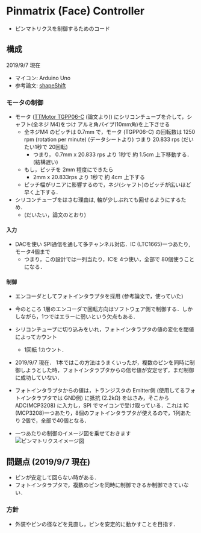 # Pinmatrix (Face) Controller

- ピンマトリクスを制御するためのコード

## 構成

2019/9/7 現在

- マイコン: Arduino Uno
- 参考論文: [shapeShift](https://www.youtube.com/watch?v=Z6LSsJoDdtY)

### モータの制御

- モータ ([TTMotor TGPP06-C](http://www.ttmotor.com/productshow.php?sid=212&id=122) (論文より)) にシリコンチューブを介して，シャフト(全ネジ M4)をつけ アルミ角パイプ(10mm角)を上下させる
  - 全ネジM4 のピッチは 0.7mm で，モータ (TGPP06-C) の回転数は 1250 rpm (rotation per minute) (データシートより) つまり 20.833 rps (だいたい1秒で 20回転)
    - つまり， 0.7mm x 20.833 rps より 1秒で 約 1.5cm 上下移動する．(結構遅い)
  - もし，ピッチを 2mm 程度にできたら
    - 2mm x 20.833rps より 1秒で 約 4cm  上下する
  - ピッチ幅がリニアに影響するので，ネジ(シャフト)のピッチが広いほど早く上下する．
- シリコンチューブをはさむ理由は, 軸が少しぶれても回せるようにするため．
  - (だいたい，論文のとおり)

#### 入力

- DACを使い SPI通信を通して多チャンネル対応．IC (LTC1665)一つあたり, モータ4個まで
  - つまり，この設計では一列当たり，ICを 4つ使い，全部で 80個使うことになる．

#### 制御

- エンコーダとしてフォトインタラプタを採用 (参考論文で，使っていた)
- 今のところ 1層のエンコーダで回転方向はソフトウェア側で制御する．しかしながら，1つではエラーに弱いという欠点もある．
- シリコンチューブに切り込みをいれ，フォトインタラプタの値の変化を閾値によってカウント
  - 1回転 1カウント．
- 2019/9/7 現在． 1本ではこの方法はうまくいったが，複数のピンを同時に制御しようとした時，フォトインタラプタからの信号値が安定せず，まだ制御に成功していない．
- フォトインタラプタからの値は，トランジスタの Emitter側 (使用してるフォトインタラプタでは GND側) に抵抗 (2.2kΩ) をはさみ，そこから ADC(MCP3208) に入力し，SPI でマイコンで受け取っている．これは IC (MCP3208)一つあたり，8個のフォトインタラプタが使えるので，1列あたり 2個で，全部で40個となる．

- 一つあたりの制御のイメージ図を乗せておきます
![ピンマトリクスイメージ図](https://user-images.githubusercontent.com/35088986/64472226-06bf2300-d196-11e9-9ead-89bf5ec15859.png)


## 問題点 (2019/9/7 現在)

- ピンが安定して回らない時がある．
- フォトインタラプタで，複数のピンを同時に制御できるか制御できていない．

### 方針

- 外装やピンの径などを見直し，ピンを安定的に動かすことを目指す．
